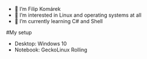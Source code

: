 - 👋 I’m Filip Komárek
- 👀 I’m interested in Linux and operating systems at all
- 🌱 I’m currently learning C# and Shell

#My setup
- Desktop: Windows 10
- Notebook: GeckoLinux Rolling

<!---
filip2cz/filip2cz is a ✨ special ✨ repository because its `README.md` (this file) appears on your GitHub profile.
You can click the Preview link to take a look at your changes.
--->
